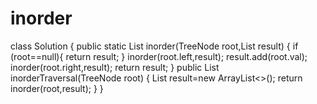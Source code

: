 # inorder
class Solution {
    public static List<Integer> inorder(TreeNode root,List<Integer> result) {
            if (root==null){
                return result;
            }
            inorder(root.left,result);
            result.add(root.val);
            inorder(root.right,result);
            return result;
        }
    public List<Integer> inorderTraversal(TreeNode root) {
        List<Integer> result=new ArrayList<>();
        return inorder(root,result);
    }
}
